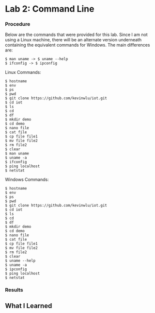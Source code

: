 # Lab 2: Command Line

### Procedure

Below are the commands that were provided for this lab. Since I am not using a Linux machine, there will be an alternate version underneath containing the equivalent commands for Windows. The main differences are:
```
$ man uname -> $ uname --help
$ ifconfig -> $ ipconfig
```

Linux Commands:
```
$ hostname
$ env
$ ps
$ pwd
$ git clone https://github.com/kevinwlu/iot.git
$ cd iot
$ ls
$ cd
$ df
$ mkdir demo
$ cd demo
$ nano file
$ cat file
$ cp file file1
$ mv file file2
$ rm file2
$ clear
$ man uname
$ uname -a
$ ifconfig
$ ping localhost
$ netstat

```

Windows Commands:
```
$ hostname
$ env
$ ps
$ pwd
$ git clone https://github.com/kevinwlu/iot.git
$ cd iot
$ ls
$ cd
$ df
$ mkdir demo
$ cd demo
$ nano file
$ cat file
$ cp file file1
$ mv file file2
$ rm file2
$ clear
$ uname --help
$ uname -a
$ ipconfig
$ ping localhost
$ netstat

```

### Results

## What I Learned
